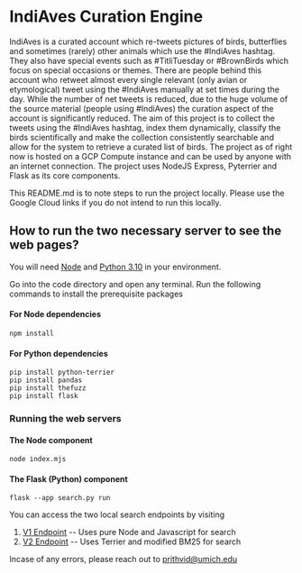 # IndiAves Curation Engine
IndiAves is a curated account which re-tweets pictures of birds, butterflies and sometimes (rarely) other animals which use the #IndiAves hashtag. They also have special events such as #TitliTuesday or #BrownBirds which focus on special occasions or themes. There are people behind this account who retweet almost every single relevant (only avian or etymological) tweet using the #IndiAves manually at set times during the day. While the number of net tweets is reduced, due to the huge volume of the source material (people using #IndiAves) the curation aspect of the account is significantly reduced.
The aim of this project is to collect the tweets using the #IndiAves hashtag, index them dynamically, classify the birds scientifically and make the collection consistently searchable and allow for the system to retrieve a curated list of birds.
The project as of right now is hosted on a GCP Compute instance and can be used by anyone with an internet connection. The project uses NodeJS Express, Pyterrier and Flask as its core components.

This README.md is to note steps to run the project locally. Please use the Google Cloud links if you do not intend to run this locally.

## How to run the two necessary server to see the web pages?

You will need [Node](https://nodejs.org/en/a) and [Python 3.10](https://www.python.org/) in your environment.

Go into the code directory and open any terminal. Run the following commands to install the prerequisite packages

#### For Node dependencies
```
npm install
```

#### For Python dependencies

```
pip install python-terrier
pip install pandas
pip install thefuzz
pip install flask
```

### Running the web servers

#### The Node component

```
node index.mjs
```

#### The Flask (Python) component

```
flask --app search.py run
```

You can access the two local search endpoints by visiting

1. [V1 Endpoint](http://127.0.0.1:3000/search/v1?count=5&dayFrom=2022-10-01&dayTo=2022-12-31&search=osprey) -- Uses pure Node and Javascript for search
2. [V2 Endpoint](http://127.0.0.1:3000/search/v2?count=5&dayFrom=2022-10-01&dayTo=2022-12-31&search=osprey) -- Uses Terrier and modified BM25 for search

Incase of any errors, please reach out to prithvid@umich.edu
